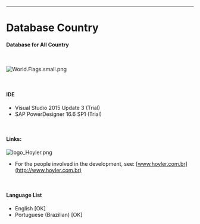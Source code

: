-----------
# Database Country

#### Database for All Country
<br/>

![World.Flags.small.png](https://github.com/edleyrocha/DatabaseCountryHL/blob/master/World.Flags.Small.png)

<br/>

#### IDE
* Visual Studio 2015 Update 3 (Trial)
* SAP PowerDesigner 16.6 SP1  (Trial)

<br/>

#### Links:
![logo_Hoyler.png](http://hoyler.com.br/wp-content/uploads/2016/05/logo_Hoyler.png)
<br/>
* For the people involved in the development, see: [www.hoyler.com.br](http://www.hoyler.com.br)
<br/>

#### Language List
* English                [OK]
* Portuguese (Brazilian) [OK]
<br/>